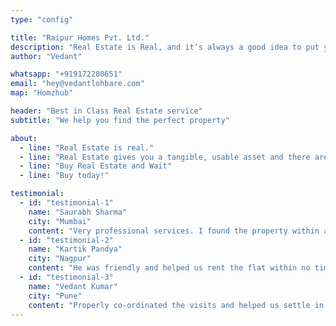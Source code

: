 ```yaml
---
type: "config"

title: "Raipur Homes Pvt. Ltd."
description: "Real Estate is Real, and it’s always a good idea to put your money in Real Assets."
author: "Vedant"

whatsapp: "+919172280651"
email: "hey@vedantlohbare.com"
map: "Homzhub"

header: "Best in Class Real Estate service"
subtitle: "We help you find the perfect property"

about: 
  - line: "Real Estate is real."
  - line: "Real Estate gives you a tangible, usable asset and there are tax benefits as well."
  - line: "Buy Real Estate and Wait"
  - line: "Buy today!"

testimonial:
  - id: "testimonial-1"
    name: "Saurabh Sharma"
    city: "Mumbai"
    content: "Very professional services. I found the property within a week."
  - id: "testimonial-2"
    name: "Kartik Pandya"
    city: "Nagpur"
    content: "He was friendly and helped us rent the flat within no time."
  - id: "testimonial-3"
    name: "Vedant Kumar"
    city: "Pune"
    content: "Properly co-ordinated the visits and helped us settle in fast."
---
```

